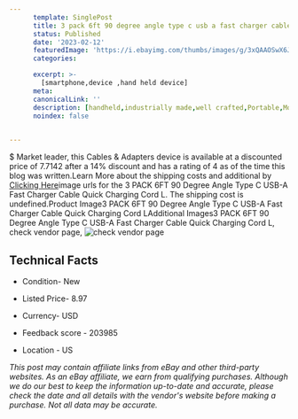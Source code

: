 ```yaml
---
      template: SinglePost
      title: 3 pack 6ft 90 degree angle type c usb a fast charger cable quick charging cord l
      status: Published
      date: '2023-02-12'
      featuredImage: 'https://i.ebayimg.com/thumbs/images/g/3xQAAOSwX6JdAo9M/s-l225.jpg'
      categories: 

      excerpt: >-
        [smartphone,device ,hand held device]
      meta:
      canonicalLink: ''
      description: [handheld,industrially made,well crafted,Portable,Mobile,Compact,Convenient,Lightweight,Maneuverable,Man-portable,Miniature,Carriable,Hand-held,Light,Holdable,Transportable,Mobile device,Pocket-sized,On-the-go,Wireless,Cordless,Compact size,Convenient size, smartphone,device ,hand held device]
      noindex: false

        
---
```

$
    Market leader, this Cables & Adapters device is available at a discounted price of 7.7142 after a 14% discount and has a rating of 4 as of the time this blog was written.Learn More about the shipping costs and additional by [Clicking Here](https://www.ebay.com/itm/312655163498?hash=item48cbb3306a%3Ag%3A3xQAAOSwX6JdAo9M&amdata=enc%3AAQAHAAAA4H2mZmZPXZTMDa3a62kUOxMGn9SnWN4uu3MYJFzAtTvRiy%2FVuOA7JRFrt4lefLfiYwqCkjSkP52rBldPS54qcoaNFgiF%2BlNAoMrCdw87WGjF0aVJ4vnxQr%2BMn2xh7Rf8iWqPOWmNRrki4zA7Lz0gJCAVZ2AeHaxnQN40yH4TNEq%2BhLBikPaDIEyqX8ecoRG28VPgMx3lZ6i104oGHiemVb7Ou1QT57cqkocLp8C27k0CFneSRADalczd4qFA6VR0t%2FlwKpc8hHe7YW5V1PAxBaRXIUKYajahKMMbDiVmUCcL&mkevt=1&mkcid=1&mkrid=711-53200-19255-0&campid=%253CePNCampaignId%253E&customid=%253CreferenceId%253E&toolid=10049)image urls for the 3 PACK 6FT 90 Degree Angle Type C USB-A Fast Charger Cable Quick Charging Cord L. The shipping cost is undefined.Product Image3 PACK 6FT 90 Degree Angle Type C USB-A Fast Charger Cable Quick Charging Cord LAdditional Images3 PACK 6FT 90 Degree Angle Type C USB-A Fast Charger Cable Quick Charging Cord L, check vendor page, ![check vendor page](https://origin-galleryplus.ebayimg.com/ws/web/312655163498_2_0_1/225x225.jpg,https://origin-galleryplus.ebayimg.com/ws/web/312655163498_3_0_1/225x225.jpg,https://origin-galleryplus.ebayimg.com/ws/web/312655163498_4_0_1/225x225.jpg,https://origin-galleryplus.ebayimg.com/ws/web/312655163498_5_0_1/225x225.jpg,https://origin-galleryplus.ebayimg.com/ws/web/312655163498_6_0_1/225x225.jpg,https://origin-galleryplus.ebayimg.com/ws/web/312655163498_7_0_1/225x225.jpg,https://origin-galleryplus.ebayimg.com/ws/web/312655163498_8_0_1/225x225.jpg,https://origin-galleryplus.ebayimg.com/ws/web/312655163498_9_0_1/225x225.jpg,https://origin-galleryplus.ebayimg.com/ws/web/312655163498_10_0_1/225x225.jpg,https://origin-galleryplus.ebayimg.com/ws/web/312655163498_11_0_1/225x225.jpg,https://origin-galleryplus.ebayimg.com/ws/web/312655163498_12_0_1/225x225.jpg)
    
    

 ## Technical Facts 



     
      

 - Condition- New 


      

 - Listed Price- 8.97 


      

 - Currency- USD 


      

 - Feedback score - 203985 


      

 - Location - US 


      
      

 *_This post may contain affiliate links from eBay and other third-party websites. As an eBay affiliate, we earn from qualifying purchases. Although we do our best to keep the information up-to-date and accurate, please check the date and all details with the vendor's website before making a purchase. Not all data may be accurate._*



    
    
    
    
    